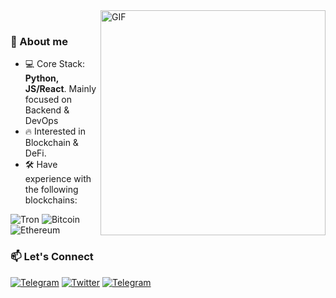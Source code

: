 
<img align="right" alt="GIF" src="https://media3.giphy.com/media/WS6CDvvyNDrhZRFBtT/giphy.gif" width="360" height="360"/>

<div align="left">
  <br>
  
  ### 📖 About me

  - 💻 Core Stack: **Python, JS/React**. Mainly focused on Backend & DevOps
  - 🔥 Interested in Blockchain & DeFi.
  - 🛠 Have experience with the following blockchains:

<img alt="Tron" src="https://img.shields.io/badge/tron-c23631?style=for-the-badge&logo=tron&logoColor=white"/> <img alt="Bitcoin" src="https://img.shields.io/badge/bitcoin-F7931A?style=for-the-badge&logo=bitcoin&logoColor=white"/> <img alt="Ethereum" src="https://img.shields.io/badge/Ethereum-3C3C3D?style=for-the-badge&logo=Ethereum&logoColor=white"/>
    
  ### 📫 Let's Connect
   <a href="https://t.me/alasitisme" target="_blank"><img alt="Telegram" src="https://img.shields.io/badge/Telegram-2CA5E0?style=for-the-badge&logo=telegram&logoColor=white"/></a> <a href="https://x.com/SQJRs00sdUqXD4n" target="_blank"><img alt="Twitter" src="https://img.shields.io/badge/Twitter-1DA1F2?style=for-the-badge&logo=twitter&logoColor=white"/></a> <a href="https://www.linkedin.com/in/balashovv/" target="_blank"><img alt="Telegram" src="https://img.shields.io/badge/LinkedIn-0077B5?style=for-the-badge&logo=linkedin&logoColor=white"/></a>
  
</div>
